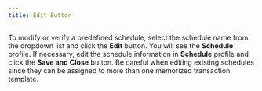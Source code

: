 ```yaml
---
title: Edit Button
---
```



To modify or verify a predefined schedule, select the schedule  name from the dropdown list and click the **Edit**  button. You will see the **Schedule**  profile. If necessary, edit the schedule information in **Schedule**  profile and click the **Save and Close**  button. Be careful when editing existing schedules since they can be assigned  to more than one memorized transaction template.
